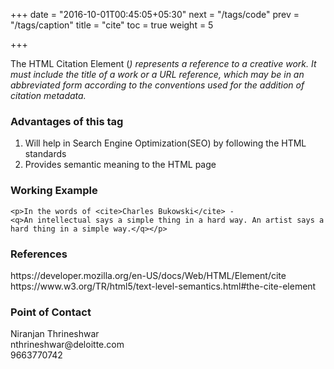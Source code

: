 +++
date = "2016-10-01T00:45:05+05:30"
next = "/tags/code"
prev = "/tags/caption"
title = "cite"
toc = true
weight = 5

+++

The HTML Citation Element (<cite>) represents a reference to a creative work. It must include the title of a work or a URL reference, which may be in an abbreviated form according to the conventions used for the addition of citation metadata.

<h3>Advantages of this tag</h3>
<ol>
  <li>Will help in Search Engine Optimization(SEO) by following the HTML standards</li>
  <li>Provides semantic meaning to the HTML page</li>
</ol>

<h3>Working Example</h3>

    <p>In the words of <cite>Charles Bukowski</cite> -  
    <q>An intellectual says a simple thing in a hard way. An artist says a hard thing in a simple way.</q></p>

<h3>References</h3>
https://developer.mozilla.org/en-US/docs/Web/HTML/Element/cite
<br>
https://www.w3.org/TR/html5/text-level-semantics.html#the-cite-element

<h3>Point of Contact</h3>
Niranjan Thrineshwar <br>
nthrineshwar@deloitte.com <br>
9663770742
